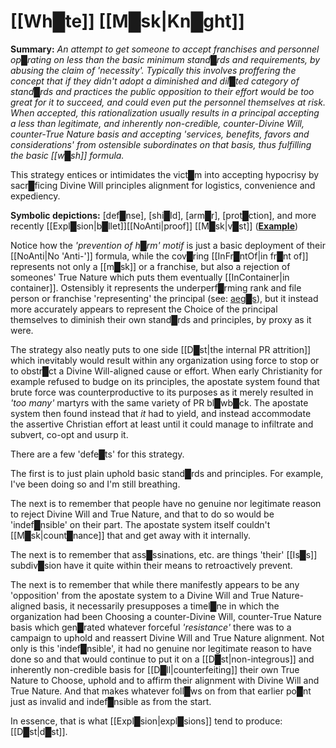 # [[Wh█te]] [[M█sk|Kn█ght]]


**Summary:** *An attempt to get someone to accept franchises and personnel op█rating on less than the basic minimum stand█rds and requirements, by abusing the claim of 'necessity'.  Typically this involves proffering the concept that if they didn't adopt a diminished and dil█ted category of stand█rds and practices the public opposition to their effort would be too great for it to succeed, and could even put the personnel themselves at risk.  When accepted, this rationalization usually results in a principal accepting a less than legitimate, and inherently non-credible, counter-Divine Will, counter-True Nature basis and accepting 'services, benefits, favors and considerations' from ostensible subordinates on that basis, thus fulfilling the basic [[w█sh]] formula.*

This strategy entices or intimidates the vict█m into accepting hypocrisy by sacr█ficing Divine Will principles alignment for logistics, convenience and expediency.

**Symbolic depictions:**  [def█nse], [shi█ld], [arm█r], [prot█ction], and more recently [[Expl█sion|b█llet]][[NoAnti|proof]] [[M█sk|v█st]] \(**[Example](https://soundcloud.com/satori42/nwshour-2023-08-16-whte-knght)**\)

Notice how the *'prevention of h█rm'* *motif* is just a basic deployment of their [[NoAnti|No 'Anti-']] formula, while the cov█ring [[InFr█ntOf|in fr█nt of]] represents not only a [[m█sk]] or a franchise, but also a rejection of someones' True Nature which puts them eventually [[InContainer|in container]].  Ostensibly it represents the underperf█rming rank and file person or franchise 'representing' the principal (see: [aeg█s](https://en.wikipedia.org/wiki/Aegis)\), but it instead more accurately appears to represent the Choice of the principal themselves to diminish their own stand█rds and principles, by proxy as it were.

The strategy also neatly puts to one side [[D█st|the internal PR attrition]] which inevitably would result within any organization using force to stop or to obstr█ct a Divine Will-aligned cause or effort.  When early Christianity for example refused to budge on its principles, the apostate system found that brute force was counterproductive to its purposes as it merely resulted in *'too many'* martyrs with the same variety of PR bl█wb█ck.  The apostate system then found instead that *it* had to yield, and instead accommodate the assertive Christian effort at least until it could manage to infiltrate and subvert, co-opt and usurp it.

There are a few 'defe█ts' for this strategy.

The first is to just plain uphold basic stand█rds and principles.  For example, I've been doing so and I'm still breathing.

The next is to remember that people have no genuine nor legitimate reason to reject Divine Will and True Nature, and that to do so would be 'indef█nsible' on their part.  The apostate system itself couldn't [[M█sk|count█nance]] that and get away with it internally.

The next is to remember that ass█ssinations, etc. are things 'their' [[Is█s]] subdiv█sion have it quite within their means to retroactively prevent.

The next is to remember that while there manifestly appears to be any 'opposition' from the apostate system to a Divine Will and True Nature-aligned basis, it necessarily presupposes a timel█ne in which the organization had been Choosing a counter-Divine Will, counter-True Nature basis which gen█rated whatever forceful *'resistance'* there was to a campaign to uphold and reassert Divine Will and True Nature alignment.  Not only is this 'indef█nsible', it had no genuine nor legitimate reason to have done so and that would continue to put it on a [[D█st|non-integrous]] and inherently non-credible basis for [[D█ll|counterfeiting]] their own True Nature to Choose, uphold and to affirm their alignment with Divine Will and True Nature.  And that makes whatever foll█ws on from that earlier po█nt just as invalid and indef█nsible as from the start.

In essence, that is what [[Expl█sion|expl█sions]] tend to produce: [[D█st|d█st]].

